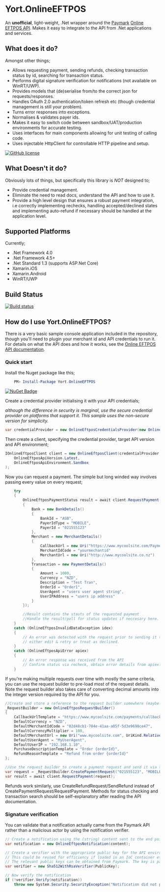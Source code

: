 # Yort.OnlineEFTPOS
An **unofficial**, light-weight, .Net wrapper around the [Paymark](https://www.paymark.co.nz/) [Online EFTPOS API](http://docs.dev.paymark.nz/oe). Makes it easy to integrate to the API from .Net applications and services. 

## What does it do?
Amongst other things;

* Allows requesting payment, sending refunds, checking transaction status by id, searching for transaction status.
* Performs digital signature verification for notifications (not available on WinRT/UWP).
* Provides models that (de)serialise from/to the correct json for requests/responses.
* Handles OAuth 2.0 authentication/token refresh etc (though credential management is still your problem).
* Turns error responses into exceptions.
* Normalises & validates payer ids.
* Makes it easy to switch code between sandbox/UAT/production environments for accurate testing.
* Uses interfaces for main components allowing for unit testing of calling code.
* Uses injectable HttpClient for controllable HTTP pipeline and setup.

[![GitHub license](https://img.shields.io/github/license/mashape/apistatus.svg)](https://github.com/Yortw/Yort.OnlineEFTPOS/blob/master/LICENSE.md) 

## What Doesn't it do?
Obviously lots of things, but specifically this library is *NOT* designed to;

* Provide credential management.
* Eliminate the need to read docs, understand the API and how to use it.
* Provide a high level design that ensures a robust payment integration, i.e correctly implementing rechecks, handling accepted/declined states and implementing auto-refund if necessary should be handled at the application level.

## Supported Platforms
Currently;

* .Net Framework 4.0
* .Net Framework 4.5+
* .Net Standard 1.3 (supports ASP.Net Core)
* Xamarin.iOS
* Xamarin.Android
* WinRT/UWP  

## Build Status
[![Build status](https://ci.appveyor.com/api/projects/status/ul7cdbsb5jqhv2nj?svg=true)](https://ci.appveyor.com/project/Yortw/yort-onlineeftpos)

## How do I use Yort.OnlineEFTPOS?
There is a very basic sample console application included in the repository, though you'll need to plugin your merchant id and API credentials to run it. 
For details on what the API does and how it works, see the [Online EFTPOS API documentation](http://docs.dev.paymark.nz/oe).

### Quick start

Install the Nuget package like this;

```powershell
    PM> Install-Package Yort.OnlineEFTPOS
```

[![NuGet Badge](https://buildstats.info/nuget/Yort.OnlineEFTPOS)](https://www.nuget.org/packages/Yort.OnlineEFTPOS/)

Create a credential provider initialising it with your API credentials;

*although the difference in security is marginal, use the secure credential provider on platforms that support it. 
This sample uses the non-secure version for simplicity.*

```C#
var credentialProvider = new OnlineEftposCredentialsProvider(new OnlineEftposCredentials("yourkey", "yoursecret"));
```

Then create a client, specifying the credential provider, target API version and API environment;
```C#
IOnlineEftposClient client = new OnlineEftposClient(credentialProvider, 
    OnlineEftposApiVersion.Latest, 
    OnlineEftposApiEnvironment.Sandbox
);
```

Now you can request a payment. The simple but long winded way involves passing every value on every request;
```C#
    try
    {
        OnlineEftposPaymentStatus result = await client.RequestPayment(new OnlineEftposPaymentRequest()
        {
            Bank = new BankDetails()
            {
                BankId = "ASB",
                PayerIdType = "MOBILE",
                PayerId = "021555123"
            },
            Merchant = new MerchantDetails()
            {
                CallbackUrl = new Uri("https://www.mycoolsite.com/Payments/Notification"),
                MerchantIdCode = "yourmechantid"
                MerchantUrl = new Uri("http://www.mycoolsite.co.nz")
            },
            Transaction = new PaymentDetails()
            {
                Amount = 1000,
                Currency = "NZD",
                Description = "Test Tran",
                OrderId = "Order1",
                UserAgent = "users user agent string",
                UserIPAddress = "users ip address"
            }
        });

        //Result contains the stauts of the requested payment
        //Handle the result/poll for status updates if neccesary here.
    }
    catch (OnlineEftposInvalidDataException idex)
    {
        // An error was detected with the request prior to sending it to the server
        // either edit & retry or treat as declined.
    }
    catch (OnlineEftposApiError apiex)
    {
        // An error response was received from the API
        // Confirm status via recheck, obtain error details from apiex.
    }
```

If you're making multiple requests over time with mostly the same criteria, you can use the request builder to pre-load most of the request details.
Note the request builder also takes care of converting decimal amounts into the integer version required by the API for you.

```C#
//Create and store a reference to the request builder somewhere (maybe your IoC)
_RequestBuilder = new OnlineEftposRequestBuilder()
{
    CallbackUrlTemplate = "https://www.mycoolsite.com/payments/callback?reference={orderId}",
    DefaultCurrency = "NZD",
    DefaultMerchantIdCode = "02d48cb1-784e-41aa-a05f-5d3e9698ce47",
    DefaultCurrencyMultiplier = 100,
    DefaultMerchantUrl = new Uri("www.mycoolsite.com", UriKind.Relative),
    DefaultUserAgent = "MyUserAgent",
    DefaultUserIP = "192.168.1.10",
    PurchaseDescriptionTemplate = "Order {orderId}",
    RefundReasonTemplate = "Refund from order {orderId}"
};

//Use the request builder to create a payment request and send it via the client
var request = _RequestBuilder.CreatePaymentRequest("021555123", "MOBILE", "ASB", "Order1", 10.00M);
var result = await client.RequestPayment(request);
```

Refunds work similarly, use CreateRefundRequest/SendRefund instead of CreatePaymentRequest/RequestPayment.
Methods for status checking and transaction search should be self-explanatory after reading the API documentation.

### Signature verification

You can validate that a notification actually came from the Paymark API rather than a malicious actor by using the notification verifier.

```C#
// Create a notification using the (string) content sent to the end point.
var notification = new OnlineEftposNotification(content);

// Create a verifier with the appropriate public key for the API environment, the notification came from. 
// This could be reused for efficiency if loaded in an IoC container etc.
// The relevant public keys can be obtained from Paymark. The key is passed in as base64 encoded string.
var verifier = new Sha512WithRsaVerifier(PublicKey);

// Now verify the notification			
if (!verifier.Verify(notification))
    throw new System.Security.SecurityException("Notification did not pass verification.");
```
